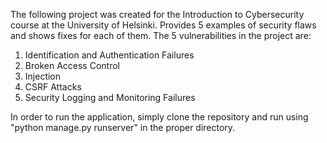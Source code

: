 
The following project was created for the Introduction to Cybersecurity course at the University of Helsinki. 
Provides 5 examples of security flaws and shows fixes for each of them. The 5 vulnerabilities in the project are:
1. Identification and Authentication Failures
2. Broken Access Control
3. Injection
4. CSRF Attacks
5. Security Logging and Monitoring Failures

In order to run the application, simply clone the repository and run using "python manage.py runserver" in the proper directory.
